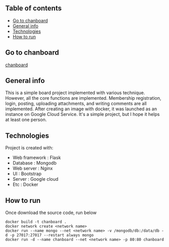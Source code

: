 

## Table of contents
* [Go to chanboard](#go-to-chanboard)
* [General info](#general-info)
* [Technologies](#technologies)
* [How to run](#how-to-run)


## Go to chanboard
[chanboard](http://34.125.24.66)

## General info
This is a simple board project implemented with various technique.
However, all the core functions are implemented.
Membership registration, login, posting, uploading attachments, and writing comments are all implemented.
After creating an image with docker, it was launched as an instance on Google Cloud Service.
It's a simple project, but I hope it helps at least one person.


## Technologies
Project is created with:
* Web framework : Flask
* Database : Mongodb
* Web server : Nginx
* UI : Bootstrap
* Server : Google cloud
* Etc : Docker


## How to run
Once download the source code, run below
```
docker build -t chanboard .
docker network create <network name>
docker run --name mongo --net <network name> -v /mongodb/db:/data/db -d -p 27017:27017 --restart always mongo
docker run -d --name chanboard --net <network name> -p 80:80 chanboard
```
